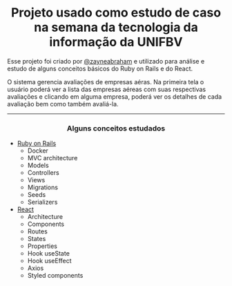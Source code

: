 <h1 align="center">Projeto usado como estudo de caso na semana da tecnologia da informação da UNIFBV</h1>

<p>Esse projeto foi criado por <a href="https://medium.com/@zayneabraham">@zayneabraham</a> e utilizado para análise e estudo de alguns conceitos básicos do Ruby on Rails e do React.</p>
<p>O sistema gerencia avaliações de empresas aéras. Na primeira tela o usuário poderá ver a lista das empresas aéreas com suas respectivas avaliações e clicando em alguma empresa, poderá ver os detalhes de cada avaliação bem como também avaliá-la.</p>

<hr />

<h3 align="center">Alguns conceitos estudados</h3>

<ul>
  <li><a href="https://rubyonrails.org/">Ruby on Rails</a>
    <ul>
      <li>Docker</li>
      <li>MVC architecture</li>
      <li>Models</li>
      <li>Controllers</li>
      <li>Views</li>
      <li>Migrations</li>
      <li>Seeds</li>
      <li>Serializers</li>
    </ul>
  </li>
  <li><a href="https://reactjs.org/">React</a>
    <ul>
      <li>Architecture</li>
      <li>Components</li>
      <li>Routes</li>
      <li>States</li>
      <li>Properties</li>
      <li>Hook useState</li>
      <li>Hook useEffect</li>
      <li>Axios</li>
      <li>Styled components</li>
    </ul>
  </li>
</ul>
